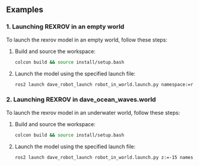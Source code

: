 ## Examples

### 1. Launching REXROV in an empty world

To launch the rexrov model in an empty world, follow these steps:

1. Build and source the workspace:

   ```bash
   colcon build && source install/setup.bash
   ```

2. Launch the model using the specified launch file:

   ```bash
   ros2 launch dave_robot_launch robot_in_world.launch.py namespace:=rexrov world_name:=empty.sdf paused:=false
   ```

### 2. Launching REXROV in dave_ocean_waves.world

To launch the rexrov model in an underwater world, follow these steps:

1. Build and source the workspace:

   ```bash
   colcon build && source install/setup.bash
   ```

2. Launch the model using the specified launch file:

   ```bash
   ros2 launch dave_robot_launch robot_in_world.launch.py z:=-15 namespace:=rexrov world_name:=dave_ocean_waves paused:=false
   ```
